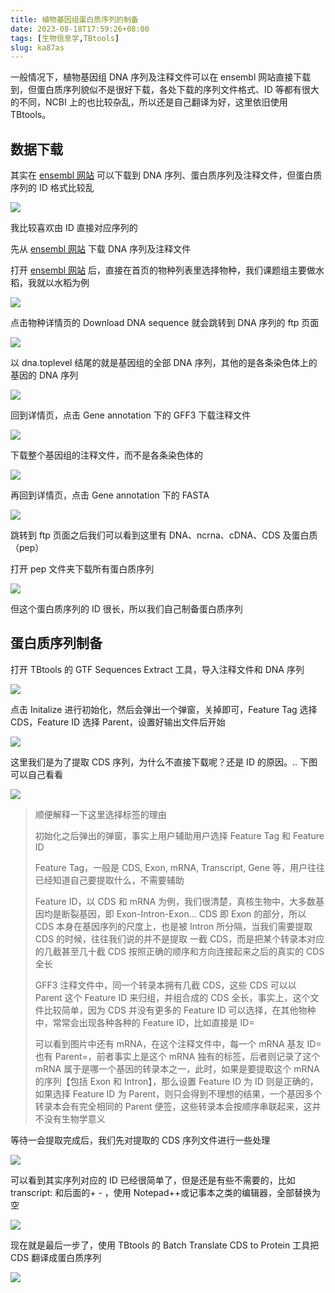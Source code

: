 ```yaml
---
title: 植物基因组蛋白质序列的制备
date: 2023-08-18T17:59:26+08:00
tags: [生物信息学,TBtools]
slug: ka87as
---
```


一般情况下，植物基因组 DNA 序列及注释文件可以在 ensembl 网站直接下载到，但蛋白质序列貌似不是很好下载，各处下载的序列文件格式、ID 等都有很大的不同，NCBI 上的也比较杂乱，所以还是自己翻译为好，这里依旧使用 TBtools。

<!--more-->

## 数据下载

其实在 [ensembl 网站](http://plants.ensembl.org/index.html) 可以下载到 DNA 序列、蛋白质序列及注释文件，但蛋白质序列的 ID 格式比较乱

![](https://jihulab.com/UncleCAT4/static/-/raw/main/blog/20230818180420.png)

我比较喜欢由 ID 直接对应序列的

先从 [ensembl 网站](http://plants.ensembl.org/index.html) 下载 DNA 序列及注释文件

打开 [ensembl 网站](http://plants.ensembl.org/index.html) 后，直接在首页的物种列表里选择物种，我们课题组主要做水稻，我就以水稻为例

![](https://jihulab.com/UncleCAT4/static/-/raw/main/blog/20230818180627.png)

点击物种详情页的 Download DNA sequence 就会跳转到 DNA 序列的 ftp 页面

![](https://jihulab.com/UncleCAT4/static/-/raw/main/blog/20230818180720.png)

以 dna.toplevel 结尾的就是基因组的全部 DNA 序列，其他的是各条染色体上的基因的 DNA 序列

![](https://jihulab.com/UncleCAT4/static/-/raw/main/blog/20230818180841.png)

回到详情页，点击 Gene annotation 下的 GFF3 下载注释文件

![](https://jihulab.com/UncleCAT4/static/-/raw/main/blog/20230818180841.png)

下载整个基因组的注释文件，而不是各条染色体的

![](https://jihulab.com/UncleCAT4/static/-/raw/main/blog/20230818181037.png)

再回到详情页，点击 Gene annotation 下的 FASTA

![](https://jihulab.com/UncleCAT4/static/-/raw/main/blog/20230818181222.png)

跳转到 ftp 页面之后我们可以看到这里有 DNA、ncrna、cDNA、CDS 及蛋白质（pep）

打开 pep 文件夹下载所有蛋白质序列

![](https://jihulab.com/UncleCAT4/static/-/raw/main/blog/20230818181505.png)

但这个蛋白质序列的 ID 很长，所以我们自己制备蛋白质序列

## 蛋白质序列制备

打开 TBtools 的 GTF Sequences Extract 工具，导入注释文件和 DNA 序列

![](https://jihulab.com/UncleCAT4/static/-/raw/main/blog/20230818181657.png)

点击 Initalize 进行初始化，然后会弹出一个弹窗，关掉即可，Feature Tag 选择 CDS，Feature ID 选择 Parent，设置好输出文件后开始

![](https://jihulab.com/UncleCAT4/static/-/raw/main/blog/20230818181941.png)

这里我们是为了提取 CDS 序列，为什么不直接下载呢？还是 ID 的原因。.. 下图可以自己看看

![](https://jihulab.com/UncleCAT4/static/-/raw/main/blog/20230818182205.png)

>顺便解释一下这里选择标签的理由
>
>初始化之后弹出的弹窗，事实上用户辅助用户选择 Feature Tag 和 Feature ID
>
>Feature Tag，一般是 CDS, Exon, mRNA, Transcript, Gene 等，用户往往已经知道自己要提取什么，不需要辅助
>
>Feature ID，以 CDS 和 mRNA 为例，我们很清楚，真核生物中，大多数基因均是断裂基因，即 Exon-Intron-Exon... CDS 即 Exon 的部分，所以 CDS 本身在基因序列的尺度上，也是被 Intron 所分隔，当我们需要提取 CDS 的时候，往往我们说的并不是提取 一截 CDS，而是把某个转录本对应的几截甚至几十截 CDS 按照正确的顺序和方向连接起来之后的真实的 CDS 全长
>
>GFF3 注释文件中，同一个转录本拥有几截 CDS，这些 CDS 可以以 Parent 这个 Feature ID 来归组，并组合成的 CDS 全长，事实上，这个文件比较简单，因为 CDS 并没有更多的 Feature ID 可以选择，在其他物种中，常常会出现各种各种的 Feature ID，比如直接是 ID=
>
>可以看到图片中还有 mRNA，在这个注释文件中，每一个 mRNA 基友 ID= 也有 Parent=，前者事实上是这个 mRNA 独有的标签，后者则记录了这个 mRNA 属于是哪一个基因的转录本之一，此时，如果是要提取这个 mRNA 的序列【包括 Exon 和 Intron】，那么设置 Feature ID 为 ID 则是正确的，如果选择 Feature ID 为 Parent，则只会得到不理想的结果，一个基因多个转录本会有完全相同的 Parent 便签，这些转录本会按顺序串联起来，这并不没有生物学意义

等待一会提取完成后，我们先对提取的 CDS 序列文件进行一些处理

![](https://jihulab.com/UncleCAT4/static/-/raw/main/blog/20230818182650.png)

可以看到其实序列对应的 ID 已经很简单了，但是还是有些不需要的，比如 transcript: 和后面的+ - ，使用 Notepad++或记事本之类的编辑器，全部替换为空

![](https://jihulab.com/UncleCAT4/static/-/raw/main/blog/20230818182727.png)

现在就是最后一步了，使用 TBtools 的 Batch Translate CDS to Protein 工具把 CDS 翻译成蛋白质序列

![](https://jihulab.com/UncleCAT4/static/-/raw/main/blog/20230818182831.png)